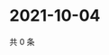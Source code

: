# 2021-10-04

共 0 条

<!-- BEGIN WEIBO -->
<!-- 最后更新时间 Mon Oct 04 2021 23:08:43 GMT+0800 (China Standard Time) -->

<!-- END WEIBO -->
